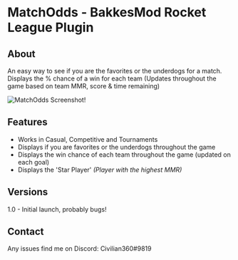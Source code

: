 # MatchOdds - BakkesMod Rocket League Plugin
## About
An easy way to see if you are the favorites or the underdogs for a match.
Displays the % chance of a win for each team (Updates throughout the game based on team MMR, score & time remaining)

![MatchOdds Screenshot!](https://i.imgur.com/vHwlB0i.jpeg "MatchOdds Screenshot")

## Features
- Works in Casual, Competitive and Tournaments
- Displays if you are favorites or the underdogs throughout the game
- Displays the win chance of each team throughout the game (updated on each goal)
- Displays the 'Star Player' _(Player with the highest MMR)_

## Versions
1.0 - Initial launch, probably bugs!

## Contact
Any issues find me on Discord: Civilian360#9819
